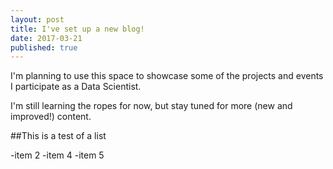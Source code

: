 ```yaml
---
layout: post
title: I've set up a new blog!
date: 2017-03-21
published: true
---
```


I'm planning to use this space to showcase some of the projects and events I participate as a Data Scientist.

I'm still learning the ropes for now, but stay tuned for more (new and improved!) content.


##This is a test of a list

-item 2
-item 4
-item 5


